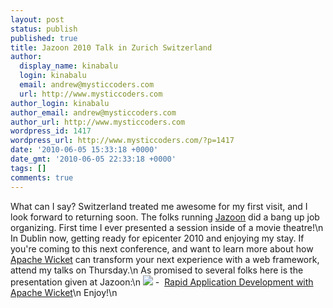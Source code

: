 ```yaml
---
layout: post
status: publish
published: true
title: Jazoon 2010 Talk in Zurich Switzerland
author:
  display_name: kinabalu
  login: kinabalu
  email: andrew@mysticcoders.com
  url: http://www.mysticcoders.com
author_login: kinabalu
author_email: andrew@mysticcoders.com
author_url: http://www.mysticcoders.com
wordpress_id: 1417
wordpress_url: http://www.mysticcoders.com/?p=1417
date: '2010-06-05 15:33:18 +0000'
date_gmt: '2010-06-05 22:33:18 +0000'
tags: []
comments: true
---
```

What can I say?  Switzerland treated me awesome for my first visit, and I look forward to returning soon.  The folks running <a href="http://jazoon.com" target="_blank">Jazoon</a> did a bang up job organizing.  First time I ever presented a session inside of a movie theatre!\n
In Dublin now, getting ready for epicenter 2010 and enjoying my stay.  If you're coming to this next conference, and want to learn more about how <a href="http://wicket.apache.org" target="_blank">Apache Wicket</a> can transform your next experience with a web framework, attend my talks on Thursday.\n
As promised to several folks here is the presentation given at Jazoon:\n
<a href="http://www.mysticcoders.com/wp-content/uploads/2010/06/Rapid-Application-Development-with-Apache-Wicket-Jazoon-2010.pdf"><img src="http://www.mysticcoders.com/wp-includes/images/crystal/document.png" border="0" /></a>&nbsp;-&nbsp; <a href="http://www.mysticcoders.com/wp-content/uploads/2010/06/Rapid-Application-Development-with-Apache-Wicket-Jazoon-2010.pdf">Rapid Application Development with Apache Wicket</a>\n
Enjoy!\n
